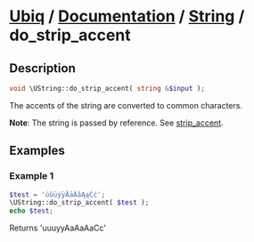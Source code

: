 [Ubiq](https://github.com/Pixel418/Ubiq#readme) / [Documentation](../index.md#readme) / [String](../index.md#string) / do_strip_accent
======


Description
-------- 

```php
void \UString::do_strip_accent( string &$input );
```

The accents of the string are converted to common characters.

**Note**: The string is passed by reference. See [strip_accent](./string/strip_accent.md#readme).



Examples
--------

### Example 1

```php
$test = 'úûüýÿĀāĂăĄąĆć';
\UString::do_strip_accent( $test );
echo $test;
```
Returns 'uuuyyAaAaAaCc'
